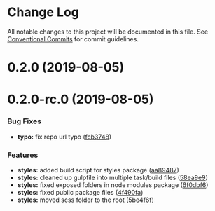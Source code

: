 # Change Log

All notable changes to this project will be documented in this file. See
[Conventional Commits](https://conventionalcommits.org) for commit guidelines.

# 0.2.0 (2019-08-05)

# 0.2.0-rc.0 (2019-08-05)

### Bug Fixes

- **typo:** fix repo url typo
  ([fcb3748](https://github.com/carbon-design-system/ibm-dotcom-library/tree/master/packages/styles/commit/fcb3748))

### Features

- **styles:** added build script for styles package
  ([aa89487](https://github.com/carbon-design-system/ibm-dotcom-library/tree/master/packages/styles/commit/aa89487))
- **styles:** cleaned up gulpfile into multiple task/build files
  ([58ea9e9](https://github.com/carbon-design-system/ibm-dotcom-library/tree/master/packages/styles/commit/58ea9e9))
- **styles:** fixed exposed folders in node modules package
  ([6f0dbf6](https://github.com/carbon-design-system/ibm-dotcom-library/tree/master/packages/styles/commit/6f0dbf6))
- **styles:** fixed public package files
  ([4f490fa](https://github.com/carbon-design-system/ibm-dotcom-library/tree/master/packages/styles/commit/4f490fa))
- **styles:** moved scss folder to the root
  ([5be4f6f](https://github.com/carbon-design-system/ibm-dotcom-library/tree/master/packages/styles/commit/5be4f6f))
